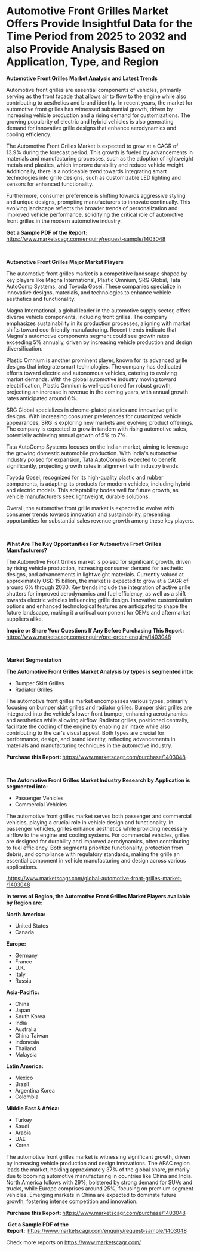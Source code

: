 <p><h1>Automotive Front Grilles Market Offers Provide Insightful Data for the Time Period from 2025 to 2032 and also Provide Analysis Based on Application, Type, and Region</h1></p><p><strong>Automotive Front Grilles Market Analysis and Latest Trends</strong></p>
<p><p>Automotive front grilles are essential components of vehicles, primarily serving as the front facade that allows air to flow to the engine while also contributing to aesthetics and brand identity. In recent years, the market for automotive front grilles has witnessed substantial growth, driven by increasing vehicle production and a rising demand for customizations. The growing popularity of electric and hybrid vehicles is also generating demand for innovative grille designs that enhance aerodynamics and cooling efficiency.</p><p>The Automotive Front Grilles Market is expected to grow at a CAGR of 13.9% during the forecast period. This growth is fueled by advancements in materials and manufacturing processes, such as the adoption of lightweight metals and plastics, which improve durability and reduce vehicle weight. Additionally, there is a noticeable trend towards integrating smart technologies into grille designs, such as customizable LED lighting and sensors for enhanced functionality.</p><p>Furthermore, consumer preference is shifting towards aggressive styling and unique designs, prompting manufacturers to innovate continually. This evolving landscape reflects the broader trends of personalization and improved vehicle performance, solidifying the critical role of automotive front grilles in the modern automotive industry.</p></p>
<p><strong>Get a Sample PDF of the Report:&nbsp;</strong> <a href="https://www.marketscagr.com/enquiry/request-sample/1403048?utm_campaign=2014&utm_medium=2&utm_source=Github&utm_content=ia&utm_term=12012025&utm_id=automotive-front-grilles">https://www.marketscagr.com/enquiry/request-sample/1403048</a></p>
<p>&nbsp;</p>
<p><strong>Automotive Front Grilles Major Market Players</strong></p>
<p><p>The automotive front grilles market is a competitive landscape shaped by key players like Magna International, Plastic Omnium, SRG Global, Tata AutoComp Systems, and Toyoda Gosei. These companies specialize in innovative designs, materials, and technologies to enhance vehicle aesthetics and functionality.</p><p>Magna International, a global leader in the automotive supply sector, offers diverse vehicle components, including front grilles. The company emphasizes sustainability in its production processes, aligning with market shifts toward eco-friendly manufacturing. Recent trends indicate that Magna's automotive components segment could see growth rates exceeding 5% annually, driven by increasing vehicle production and design diversification.</p><p>Plastic Omnium is another prominent player, known for its advanced grille designs that integrate smart technologies. The company has dedicated efforts toward electric and autonomous vehicles, catering to evolving market demands. With the global automotive industry moving toward electrification, Plastic Omnium is well-positioned for robust growth, projecting an increase in revenue in the coming years, with annual growth rates anticipated around 6%.</p><p>SRG Global specializes in chrome-plated plastics and innovative grille designs. With increasing consumer preferences for customized vehicle appearances, SRG is exploring new markets and evolving product offerings. The company is expected to grow in tandem with rising automotive sales, potentially achieving annual growth of 5% to 7%.</p><p>Tata AutoComp Systems focuses on the Indian market, aiming to leverage the growing domestic automobile production. With India's automotive industry poised for expansion, Tata AutoComp is expected to benefit significantly, projecting growth rates in alignment with industry trends.</p><p>Toyoda Gosei, recognized for its high-quality plastic and rubber components, is adapting its products for modern vehicles, including hybrid and electric models. This adaptability bodes well for future growth, as vehicle manufacturers seek lightweight, durable solutions.</p><p>Overall, the automotive front grille market is expected to evolve with consumer trends towards innovation and sustainability, presenting opportunities for substantial sales revenue growth among these key players.</p></p>
<p>&nbsp;</p>
<p><strong>What Are The Key Opportunities For Automotive Front Grilles Manufacturers?</strong></p>
<p><p>The Automotive Front Grilles market is poised for significant growth, driven by rising vehicle production, increasing consumer demand for aesthetic designs, and advancements in lightweight materials. Currently valued at approximately USD 15 billion, the market is expected to grow at a CAGR of around 6% through 2030. Key trends include the integration of active grille shutters for improved aerodynamics and fuel efficiency, as well as a shift towards electric vehicles influencing grille design. Innovative customization options and enhanced technological features are anticipated to shape the future landscape, making it a critical component for OEMs and aftermarket suppliers alike.</p></p>
<p><strong>Inquire or Share Your Questions If Any Before Purchasing This Report:</strong> <a href="https://www.marketscagr.com/enquiry/pre-order-enquiry/1403048?utm_campaign=2014&utm_medium=2&utm_source=Github&utm_content=ia&utm_term=12012025&utm_id=automotive-front-grilles">https://www.marketscagr.com/enquiry/pre-order-enquiry/1403048</a></p>
<p>&nbsp;</p>
<p><strong>Market Segmentation</strong></p>
<p><strong>The Automotive Front Grilles Market Analysis by types is segmented into:</strong></p>
<p><ul><li>Bumper Skirt Grilles</li><li>Radiator Grilles</li></ul></p>
<p><p>The automotive front grilles market encompasses various types, primarily focusing on bumper skirt grilles and radiator grilles. Bumper skirt grilles are integrated into the vehicle's lower front bumper, enhancing aerodynamics and aesthetics while allowing airflow. Radiator grilles, positioned centrally, facilitate the cooling of the engine by enabling air intake while also contributing to the car's visual appeal. Both types are crucial for performance, design, and brand identity, reflecting advancements in materials and manufacturing techniques in the automotive industry.</p></p>
<p><strong>Purchase this Report:&nbsp;</strong><a href="https://www.marketscagr.com/purchase/1403048?utm_campaign=2014&utm_medium=2&utm_source=Github&utm_content=ia&utm_term=12012025&utm_id=automotive-front-grilles">https://www.marketscagr.com/purchase/1403048</a></p>
<p>&nbsp;</p>
<p><strong>The Automotive Front Grilles Market Industry Research by Application is segmented into:</strong></p>
<p><ul><li>Passenger Vehicles</li><li>Commercial Vehicles</li></ul></p>
<p><p>The automotive front grilles market serves both passenger and commercial vehicles, playing a crucial role in vehicle design and functionality. In passenger vehicles, grilles enhance aesthetics while providing necessary airflow to the engine and cooling systems. For commercial vehicles, grilles are designed for durability and improved aerodynamics, often contributing to fuel efficiency. Both segments prioritize functionality, protection from debris, and compliance with regulatory standards, making the grille an essential component in vehicle manufacturing and design across various applications.</p></p>
<p><a href="https://www.marketscagr.com/global-automotive-front-grilles-market-r1403048?utm_campaign=2014&utm_medium=2&utm_source=Github&utm_content=ia&utm_term=12012025&utm_id=automotive-front-grilles">&nbsp;https://www.marketscagr.com/global-automotive-front-grilles-market-r1403048</a></p>
<p><strong>In terms of Region, the Automotive Front Grilles Market Players available by Region are:</strong></p>
<p>
    <p> <strong> North America: </strong>
        <ul>
            <li>United States</li>
            <li>Canada</li>
        </ul>
        </p> 
    <p> <strong> Europe: </strong>
        <ul>
            <li>Germany</li>
            <li>France</li>
            <li>U.K.</li>
            <li>Italy</li>
            <li>Russia</li>
        </ul>
        </p> 
    <p> <strong> Asia-Pacific: </strong>
        <ul>
            <li>China</li>
            <li>Japan</li>
            <li>South Korea</li>
            <li>India</li>
            <li>Australia</li>
            <li>China Taiwan</li>
            <li>Indonesia</li>
            <li>Thailand</li>
            <li>Malaysia</li>
        </ul>
        </p> 
    <p> <strong> Latin America: </strong>
        <ul>
            <li>Mexico</li>
            <li>Brazil</li>
            <li>Argentina Korea</li>
            <li>Colombia</li>
        </ul>
        </p> 
    <p> <strong> Middle East & Africa: </strong>
        <ul>
            <li>Turkey</li>
            <li>Saudi</li>
            <li>Arabia</li>
            <li>UAE</li>
            <li>Korea</li>
        </ul>
    </p>
    </p>
<p><p>The automotive front grilles market is witnessing significant growth, driven by increasing vehicle production and design innovations. The APAC region leads the market, holding approximately 37% of the global share, primarily due to booming automotive manufacturing in countries like China and India. North America follows with 29%, bolstered by strong demand for SUVs and trucks, while Europe comprises around 25%, focusing on premium segment vehicles. Emerging markets in China are expected to dominate future growth, fostering intense competition and innovation.</p></p>
<p><strong>Purchase this Report: </strong><a href="https://www.marketscagr.com/purchase/1403048?utm_campaign=2014&utm_medium=2&utm_source=Github&utm_content=ia&utm_term=12012025&utm_id=automotive-front-grilles">https://www.marketscagr.com/purchase/1403048</a></p>
<p>&nbsp;<strong>Get a Sample PDF of the Report:&nbsp;&nbsp;</strong><a href="https://www.marketscagr.com/enquiry/request-sample/1403048?utm_campaign=2014&utm_medium=2&utm_source=Github&utm_content=ia&utm_term=12012025&utm_id=automotive-front-grilles">https://www.marketscagr.com/enquiry/request-sample/1403048</a></p>
<p><strong></strong></p>
<p>Check more reports on <a href="https://www.marketscagr.com/?utm_campaign=2014&utm_medium=2&utm_source=Github&utm_content=ia&utm_term=12012025&utm_id=automotive-front-grilles">https://www.marketscagr.com/</a></p>